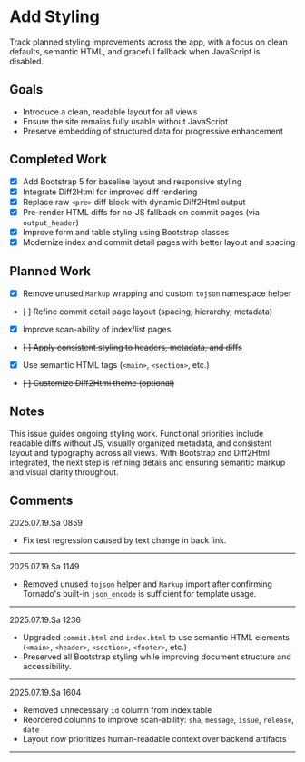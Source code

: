 # Add Styling

Track planned styling improvements across the app, with a focus on clean
defaults, semantic HTML, and graceful fallback when JavaScript is disabled.

## Goals

- Introduce a clean, readable layout for all views
- Ensure the site remains fully usable without JavaScript
- Preserve embedding of structured data for progressive enhancement

## Completed Work

- [x] Add Bootstrap 5 for baseline layout and responsive styling
- [x] Integrate Diff2Html for improved diff rendering
- [x] Replace raw `<pre>` diff block with dynamic Diff2Html output
- [x] Pre-render HTML diffs for no-JS fallback on commit pages (via `output_header`)
- [x] Improve form and table styling using Bootstrap classes
- [x] Modernize index and commit detail pages with better layout and spacing

## Planned Work

- [x] Remove unused `Markup` wrapping and custom `tojson` namespace helper
- ~~[ ] Refine commit detail page layout (spacing, hierarchy, metadata)~~
- [x] Improve scan-ability of index/list pages
- ~~[ ] Apply consistent styling to headers, metadata, and diffs~~
- [x] Use semantic HTML tags (`<main>`, `<section>`, etc.)
- ~~[ ] Customize Diff2Html theme (optional)~~

## Notes

This issue guides ongoing styling work. Functional priorities include readable
diffs without JS, visually organized metadata, and consistent layout and
typography across all views. With Bootstrap and Diff2Html integrated, the next
step is refining details and ensuring semantic markup and visual clarity
throughout.

## Comments

2025.07.19.Sa 0859

- Fix test regression caused by text change in back link.

---
2025.07.19.Sa 1149

- Removed unused `tojson` helper and `Markup` import after confirming Tornado's built-in `json_encode` is sufficient for template usage.

---
2025.07.19.Sa 1236

- Upgraded `commit.html` and `index.html` to use semantic HTML elements (`<main>`, `<header>`, `<section>`, `<footer>`, etc.)
- Preserved all Bootstrap styling while improving document structure and accessibility.

---
2025.07.19.Sa 1604

- Removed unnecessary `id` column from index table
- Reordered columns to improve scan-ability: `sha`, `message`, `issue`, `release`, `date`
- Layout now prioritizes human-readable context over backend artifacts

---
